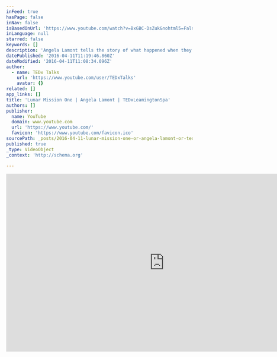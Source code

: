 ```yaml
---
inFeed: true
hasPage: false
inNav: false
isBasedOnUrl: 'https://www.youtube.com/watch?v=BxGBC-DsZuk&nohtml5=False'
inLanguage: null
starred: false
keywords: []
description: 'Angela Lamont tells the story of what happened when they launched a crowdfunded trip to the moon, and the surprising reactions from those that supported them. Angela Lamont originally worked as a software engineer, but by the ripe old age of 25, found herself touring the UK & Ireland to give the IEE Faraday Lecture, "7th Sense".'
datePublished: '2016-04-11T11:19:46.860Z'
dateModified: '2016-04-11T11:08:34.096Z'
author:
  - name: TEDx Talks
    url: 'https://www.youtube.com/user/TEDxTalks'
    avatar: {}
related: []
app_links: []
title: 'Lunar Mission One | Angela Lamont | TEDxLeamingtonSpa'
authors: []
publisher:
  name: YouTube
  domain: www.youtube.com
  url: 'https://www.youtube.com/'
  favicon: 'https://www.youtube.com/favicon.ico'
sourcePath: _posts/2016-04-11-lunar-mission-one-or-angela-lamont-or-tedxleamingtonspa.md
published: true
_type: VideoObject
_context: 'http://schema.org'

---
```

<iframe src="https://cdn.embedly.com/widgets/media.html?src=https%3A%2F%2Fwww.youtube.com%2Fembed%2FBxGBC-DsZuk%3Ffeature%3Doembed&amp;url=https%3A%2F%2Fwww.youtube.com%2Fwatch%3Fv%3DBxGBC-DsZuk%26nohtml5%3DFalse&amp;image=https%3A%2F%2Fi.ytimg.com%2Fvi%2FBxGBC-DsZuk%2Fhqdefault.jpg&amp;key=b7d04c9b404c499eba89ee7072e1c4f7&amp;type=text%2Fhtml&amp;schema=youtube" width="854" height="480" scrolling="no" frameborder="0" allowfullscreen="allowfullscreen" style=""></iframe>